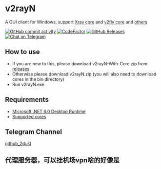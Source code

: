 # v2rayN
A GUI client for Windows, support [Xray core](https://github.com/XTLS/Xray-core) and [v2fly core](https://github.com/v2fly/v2ray-core) and [others](https://github.com/2dust/v2rayN/wiki/List-of-supported-cores)


[![GitHub commit activity](https://img.shields.io/github/commit-activity/m/2dust/v2rayN)](https://github.com/2dust/v2rayN/commits/master)
[![CodeFactor](https://www.codefactor.io/repository/github/2dust/v2rayn/badge)](https://www.codefactor.io/repository/github/2dust/v2rayn)
[![GitHub Releases](https://img.shields.io/github/downloads/2dust/v2rayN/latest/total?logo=github)](https://github.com/2dust/v2rayN/releases)
[![Chat on Telegram](https://img.shields.io/badge/Chat%20on-Telegram-brightgreen.svg)](https://t.me/v2rayn)


## How to use
- If you are new to this, please download v2rayN-With-Core.zip from [releases](https://github.com/2dust/v2rayN/releases)
- Otherwise please download v2rayN.zip (you will also need to download cores in the bin directory)
- Run v2rayN.exe

## Requirements  
- [Microsoft .NET 6.0 Desktop Runtime ](https://download.visualstudio.microsoft.com/download/pr/513d13b7-b456-45af-828b-b7b7981ff462/edf44a743b78f8b54a2cec97ce888346/windowsdesktop-runtime-6.0.15-win-x64.exe)
- [Supported cores](https://github.com/2dust/v2rayN/wiki/List-of-supported-cores)


## Telegram Channel
[github_2dust](https://t.me/github_2dust)


## 代理服务器，可以挂机场vpn啥的好像是
